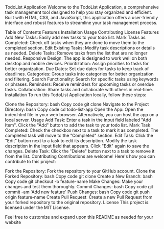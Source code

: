 TodoList Application
Welcome to the TodoList Application, a comprehensive task management tool designed to help you stay organized and efficient. Built with HTML, CSS, and JavaScript, this application offers a user-friendly interface and robust features to streamline your task management process.

Table of Contents
Features
Installation
Usage
Contributing
License
Features
Add New Tasks: Easily add new tasks to your todo list.
Mark Tasks as Completed: Check off tasks when they are done to move them to the completed section.
Edit Existing Tasks: Modify task descriptions or details as needed.
Delete Tasks: Remove tasks from the list that are no longer needed.
Responsive Design: The app is designed to work well on both desktop and mobile devices.
Prioritization: Assign priorities to tasks for better organization.
Due Dates: Set due dates for tasks to keep track of deadlines.
Categories: Group tasks into categories for better organization and filtering.
Search Functionality: Search for specific tasks using keywords or phrases.
Reminders: Receive reminders for upcoming tasks or overdue tasks.
Collaboration: Share tasks and collaborate with others in real-time.
Installation
To run this TodoList Application locally, follow these steps:

Clone the Repository:
bash
Copy code
git clone <repository-url>
Navigate to the Project Directory:
bash
Copy code
cd todo-list-app
Open the App:
Open the index.html file in your web browser. Alternatively, you can host the app on a local server.
Usage
Add Task: Enter a task in the input field labeled "Add Item". Click the "Add" button to add the task to your todo list.
Mark Task Completed: Check the checkbox next to a task to mark it as completed. The completed task will move to the "Completed" section.
Edit Task: Click the "Edit" button next to a task to edit its description. Modify the task description in the input field that appears. Click "Edit" again to save the changes.
Delete Task: Click the "Delete" button next to a task to remove it from the list.
Contributing
Contributions are welcome! Here's how you can contribute to this project:

Fork the Repository: Fork the repository to your GitHub account.
Clone the Forked Repository:
bash
Copy code
git clone <forked-repository-url>
Create a New Branch:
bash
Copy code
git checkout -b feature-name
Make Changes: Make your changes and test them thoroughly.
Commit Changes:
bash
Copy code
git commit -am 'Add new feature'
Push Changes:
bash
Copy code
git push origin feature-name
Create Pull Request: Create a new Pull Request from your forked repository to the original repository.
License
This project is licensed under the MIT License.

Feel free to customize and expand upon this README as needed for your website

